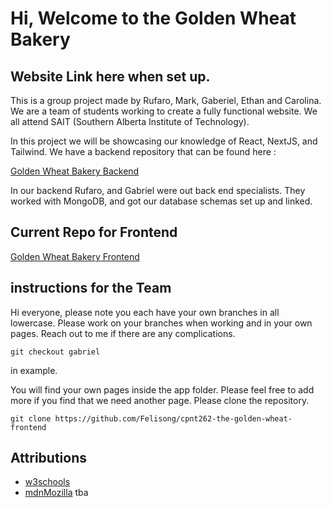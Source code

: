 # Hi, Welcome to the Golden Wheat Bakery

## Website Link here when set up.

This is a group project made by Rufaro, Mark, Gaberiel, Ethan and Carolina. We are a team of students working to create a fully functional website. We all attend SAIT (Southern Alberta Institute of Technology).

In this project we will be showcasing our knowledge of React, NextJS, and Tailwind. We have a backend repository that can be found here :

[Golden Wheat Bakery Backend](https://github.com/rufustech/CPNT-262-Golden-Wheat-Bakery-backend)

In our backend Rufaro, and Gabriel were out back end specialists. They worked with MongoDB, and got our database schemas set up and linked.

## Current Repo for Frontend

[Golden Wheat Bakery Frontend](https://github.com/Felisong/cpnt262-the-golden-wheat-frontend)

## instructions for the Team

Hi everyone, please note you each have your own branches in all lowercase. Please work on your branches when working and in your own pages. Reach out to me if there are any complications.

```
git checkout gabriel
```

in example.

You will find your own pages inside the app folder. Please feel free to add more if you find that we need another page. Please clone the repository.

```
git clone https://github.com/Felisong/cpnt262-the-golden-wheat-frontend
```

## Attributions

- [w3schools](https://www.w3schools.com)
- [mdnMozilla](https://developer.mozilla.org/en-US/)
  tba
